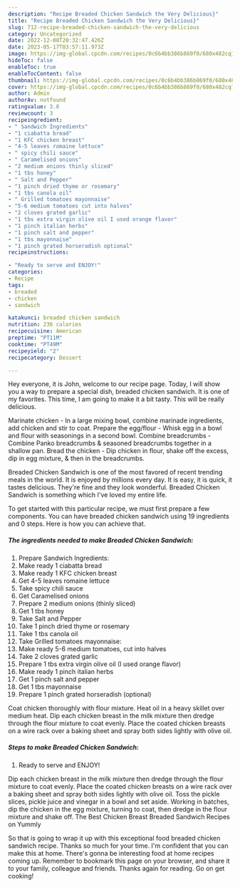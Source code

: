 ```yaml
---
description: "Recipe Breaded Chicken Sandwich the Very Delicious}"
title: "Recipe Breaded Chicken Sandwich the Very Delicious}"
slug: 712-recipe-breaded-chicken-sandwich-the-very-delicious
category: Uncategorized
date: 2022-12-08T20:32:47.426Z
date: 2023-05-17T03:57:11.973Z
image: https://img-global.cpcdn.com/recipes/0c6b4bb386b869f0/680x482cq70/breaded-chicken-sandwich-recipe-main-photo.jpg
hideToc: false
enableToc: true
enableTocContent: false
thumbnail: https://img-global.cpcdn.com/recipes/0c6b4bb386b869f0/680x482cq70/breaded-chicken-sandwich-recipe-main-photo.jpg
cover: https://img-global.cpcdn.com/recipes/0c6b4bb386b869f0/680x482cq70/breaded-chicken-sandwich-recipe-main-photo.jpg
author: Admin
authorAv: notfound
ratingvalue: 3.8
reviewcount: 3
recipeingredient:
- " Sandwich Ingredients"
- "1 ciabatta bread"
- "1 KFC chicken breast"
- "4-5 leaves romaine lettuce"
- " spicy chili sauce"
- " Caramelised onions"
- "2 medium onions thinly sliced"
- "1 tbs honey"
- " Salt and Pepper"
- "1 pinch dried thyme or rosemary"
- "1 tbs canola oil"
- " Grilled tomatoes mayonnaise"
- "5-6 medium tomatoes cut into halves"
- "2 cloves grated garlic"
- "1 tbs extra virgin olive oil I used orange flavor"
- "1 pinch italian herbs"
- "1 pinch salt and pepper"
- "1 tbs mayonnaise"
- "1 pinch grated horseradish optional"
recipeinstructions:

- "Ready to serve and ENJOY!"
categories:
- Recipe
tags:
- breaded
- chicken
- sandwich

katakunci: breaded chicken sandwich 
nutrition: 236 calories
recipecuisine: American
preptime: "PT11M"
cooktime: "PT49M"
recipeyield: "2"
recipecategory: Dessert

---
```



Hey everyone, it is John, welcome to our recipe page. Today, I will show you a way to prepare a special dish, breaded chicken sandwich. It is one of my favorites. This time, I am going to make it a bit tasty. This will be really delicious.

Marinate chicken - In a large mixing bowl, combine marinade ingredients, add chicken and stir to coat. Prepare the egg/flour - Whisk egg in a bowl and flour with seasonings in a second bowl. Combine breadcrumbs - Combine Panko breadcrumbs &amp; seasoned breadcrumbs together in a shallow pan. Bread the chicken - Dip chicken in flour, shake off the excess, dip in egg mixture, &amp; then in the breadcrumbs.

Breaded Chicken Sandwich is one of the most favored of recent trending meals in the world. It is enjoyed by millions every day. It is easy, it is quick, it tastes delicious. They're fine and they look wonderful. Breaded Chicken Sandwich is something which I've loved my entire life.


To get started with this particular recipe, we must first prepare a few components. You can have breaded chicken sandwich using 19 ingredients and 0 steps. Here is how you can achieve that.

<!--inarticleads1-->

##### The ingredients needed to make Breaded Chicken Sandwich:

1. Prepare  Sandwich Ingredients:
1. Make ready 1 ciabatta bread
1. Make ready 1 KFC chicken breast
1. Get 4-5 leaves romaine lettuce
1. Take  spicy chili sauce
1. Get  Caramelised onions
1. Prepare 2 medium onions (thinly sliced)
1. Get 1 tbs honey
1. Take  Salt and Pepper
1. Take 1 pinch dried thyme or rosemary
1. Take 1 tbs canola oil
1. Take  Grilled tomatoes mayonnaise:
1. Make ready 5-6 medium tomatoes, cut into halves
1. Take 2 cloves grated garlic
1. Prepare 1 tbs extra virgin olive oil (I used orange flavor)
1. Make ready 1 pinch italian herbs
1. Get 1 pinch salt and pepper
1. Get 1 tbs mayonnaise
1. Prepare 1 pinch grated horseradish (optional)


Coat chicken thoroughly with flour mixture. Heat oil in a heavy skillet over medium heat. Dip each chicken breast in the milk mixture then dredge through the flour mixture to coat evenly. Place the coated chicken breasts on a wire rack over a baking sheet and spray both sides lightly with olive oil. 

<!--inarticleads2-->

##### Steps to make Breaded Chicken Sandwich:


1. Ready to serve and ENJOY!

Dip each chicken breast in the milk mixture then dredge through the flour mixture to coat evenly. Place the coated chicken breasts on a wire rack over a baking sheet and spray both sides lightly with olive oil. Toss the pickle slices, pickle juice and vinegar in a bowl and set aside. Working in batches, dip the chicken in the egg mixture, turning to coat, then dredge in the flour mixture and shake off. The Best Chicken Breast Breaded Sandwich Recipes on Yummly 

So that is going to wrap it up with this exceptional food breaded chicken sandwich recipe. Thanks so much for your time. I'm confident that you can make this at home. There's gonna be interesting food at home recipes coming up. Remember to bookmark this page on your browser, and share it to your family, colleague and friends. Thanks again for reading. Go on get cooking!
